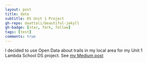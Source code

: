 ```yaml
---
layout: post
title: data
subtitle: DS Unit 1 Project
gh-repo: daattali/beautiful-jekyll
gh-badge: [star, fork, follow]
tags: [test]
comments: true
---
```


I decided to use Open Data about trails in my local area for my Unit 1 Lambda School DS project. 
See [my Medium post](https://medium.com/@rileymjones/open-data-trail-data-with-python-bf9d1f6976f/) 
